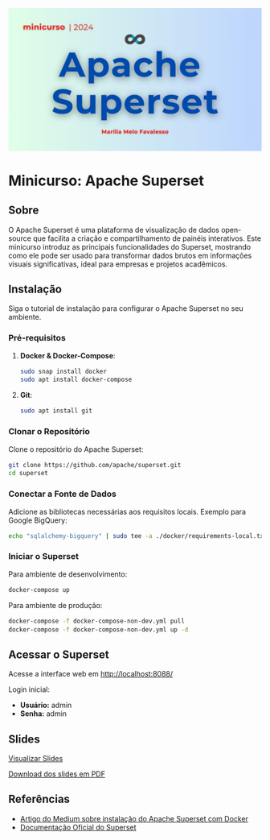 ![](image.png)

# Minicurso: Apache Superset

## Sobre

O Apache Superset é uma plataforma de visualização de dados open-source que facilita a criação e compartilhamento de painéis interativos. Este minicurso introduz as principais funcionalidades do Superset, mostrando como ele pode ser usado para transformar dados brutos em informações visuais significativas, ideal para empresas e projetos acadêmicos.

## Instalação

Siga o tutorial de instalação para configurar o Apache Superset no seu ambiente.

### Pré-requisitos

1. **Docker & Docker-Compose**:
    ```bash
    sudo snap install docker
    sudo apt install docker-compose
    ```
2. **Git**:
    ```bash
    sudo apt install git
    ```

### Clonar o Repositório

Clone o repositório do Apache Superset:
```bash
git clone https://github.com/apache/superset.git
cd superset
```

### Conectar a Fonte de Dados

Adicione as bibliotecas necessárias aos requisitos locais. Exemplo para Google BigQuery:
```bash
echo "sqlalchemy-bigquery" | sudo tee -a ./docker/requirements-local.txt
```

### Iniciar o Superset

Para ambiente de desenvolvimento:
```bash
docker-compose up
```

Para ambiente de produção:
```bash
docker-compose -f docker-compose-non-dev.yml pull
docker-compose -f docker-compose-non-dev.yml up -d
```

## Acessar o Superset

Acesse a interface web em [http://localhost:8088/](http://localhost:8088/)

Login inicial:
- **Usuário:** admin
- **Senha:** admin

## Slides

[Visualizar Slides](https://www.canva.com/design/DAGKdloojxU/ZobH5xG6B9qBvXPAjP7CYw/view?embed)

[Download dos slides em PDF](MINICURSO-APACHE-SUPERSET.pdf)

## Referências

- [Artigo do Medium sobre instalação do Apache Superset com Docker](https://medium.com/yavar/apache-superset-docker-installation-9e4cc58224fd)
- [Documentação Oficial do Superset](https://superset.apache.org/docs/installation/installing-superset-using-docker-compose/)
